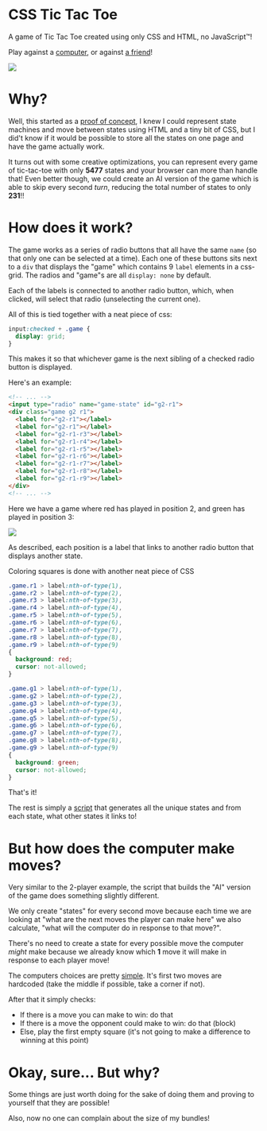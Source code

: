 # CSS Tic Tac Toe

A game of Tic Tac Toe created using only CSS and HTML, no JavaScript™!

Play against a [computer](https://css-ttt.netlify.com/), or against [a friend](https://css-ttt.netlify.com/2)!

![](https://i.imgur.com/42H8H4V.gif)

# Why?

Well, this started as a [proof of concept](https://codepen.io/hotmilo23/full/mqeVpo/), I knew I could represent state machines and move between states using HTML and a tiny bit of CSS, but I did't know if it would be possible to store all the states on one page and have the game actually work.

It turns out with some creative optimizations, you can represent every game of tic-tac-toe with only **5477** states and your browser can more than handle that! Even better though, we could create an AI version of the game which is able to skip every second *turn*, reducing the total number of states to only **231**!!

# How does it work?

The game works as a series of radio buttons that all have the same `name` (so that only one can be selected at a time). Each one of these buttons sits next to a `div` that displays the "game" which contains 9 `label` elements in a css-grid. The radios and "game"s are all `display: none` by default.

Each of the labels is connected to another radio button, which, when clicked, will select that radio (unselecting the current one).

All of this is tied together with a neat piece of css:

```css
input:checked + .game {
  display: grid;
}
```

This makes it so that whichever game is the next sibling of a checked radio button is displayed.

Here's an example:

```html
<!-- ... -->
<input type="radio" name="game-state" id="g2-r1">
<div class="game g2 r1">
  <label for="g2-r1"></label>
  <label for="g2-r1"></label>
  <label for="g2-r1-r3"></label>
  <label for="g2-r1-r4"></label>
  <label for="g2-r1-r5"></label>
  <label for="g2-r1-r6"></label>
  <label for="g2-r1-r7"></label>
  <label for="g2-r1-r8"></label>
  <label for="g2-r1-r9"></label>
</div>
<!-- ... -->
```

Here we have a game where red has played in position 2, and green has played in position 3:

![](https://i.imgur.com/6k0bITJ.png)

As described, each position is a label that links to another radio button that displays another state.

Coloring squares is done with another neat piece of CSS

```css
.game.r1 > label:nth-of-type(1),
.game.r2 > label:nth-of-type(2),
.game.r3 > label:nth-of-type(3),
.game.r4 > label:nth-of-type(4),
.game.r5 > label:nth-of-type(5),
.game.r6 > label:nth-of-type(6),
.game.r7 > label:nth-of-type(7),
.game.r8 > label:nth-of-type(8),
.game.r9 > label:nth-of-type(9)
{
  background: red;
  cursor: not-allowed;
}

.game.g1 > label:nth-of-type(1),
.game.g2 > label:nth-of-type(2),
.game.g3 > label:nth-of-type(3),
.game.g4 > label:nth-of-type(4),
.game.g5 > label:nth-of-type(5),
.game.g6 > label:nth-of-type(6),
.game.g7 > label:nth-of-type(7),
.game.g8 > label:nth-of-type(8),
.game.g9 > label:nth-of-type(9)
{
  background: green;
  cursor: not-allowed;
}
```

That's it!

The rest is simply a [script](./scripts/build-html.js) that generates all the unique states and from each state, what other states it links to!

# But how does the computer make moves?

Very similar to the 2-player example, the script that builds the "AI" version of the game does something slightly different.

We only create "states" for every second move because each time we are looking at "what are the next moves the player can make here" we also calculate, "what will the computer do in response to that move?".

There's no need to create a state for every possible move the computer *might* make because we already know which **1** move it will make in response to each player move!

The computers choices are pretty [simple](./scripts/build-ai-html.js). It's first two moves are hardcoded (take the middle if possible, take a corner if not).

After that it simply checks:

* If there is a move you can make to win: do that
* If there is a move the opponent could make to win: do that (block)
* Else, play the first empty square (it's not going to make a difference to winning at this point)

# Okay, sure... But why?

Some things are just worth doing for the sake of doing them and proving to yourself that they are possible!

Also, now no one can complain about the size of my bundles!
